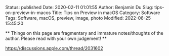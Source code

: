 Status: published
Date: 2020-02-11 01:01:55
Author: Benjamin Du
Slug: tips-on-preview-in-macos
Title: Tips on Preview in macOS
Category: Software
Tags: Software, macOS, preview, image, photo
Modified: 2022-06-25 15:45:20

**
Things on this page are fragmentary and immature notes/thoughts of the author.
Please read with your own judgement!
**


https://discussions.apple.com/thread/2031602
